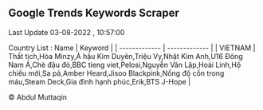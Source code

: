 

## Google Trends Keywords Scraper 
 
Last Update 03-08-2022 , 10:57:00

Country List :
 Name  | Keyword |
| ------------- | ------------- |
| VIETNAM | Thất tịch,Hòa Minzy,Á hậu Kim Duyên,Triệu Vy,Nhật Kim Anh,U16 Đông Nam Á,Chè đậu đỏ,BBC tieng viet,Pelosi,Nguyễn Văn Lập,Hoài Linh,Hộ chiếu mới,Sa pả,Amber Heard,Jisoo Blackpink,Nồng độ cồn trong máu,Steam Deck,Gia đình hạnh phúc,Erik,BTS J-Hope |



© Abdul Muttaqin 
